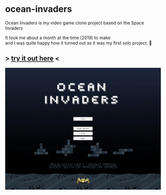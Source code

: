 # ocean-invaders
Ocean Invaders is my video game clone project based on the Space Invaders

It took me about a month at the time (2019) to make  
and I was quite happy how it turned out as it was my first solo project. :ocean:


## > [try it out here](https://kaitariina.github.io/ocean-invaders-thegame/) <


![Image - Ocean Invaders](https://github.com/Kaitariina/ocean-invaders/blob/master/OceanInvaders/Assets/Graphics/Season2/oc_mainmenu.jpg)
